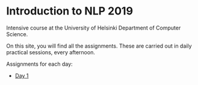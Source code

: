 Introduction to NLP 2019
========================

Intensive course at the University of Helsinki
Department of Computer Science.

On this site, you will find all the assignments. These
are carried out in daily practical sessions, every afternoon.

Assignments for each day:
 - [Day 1](day1/)
